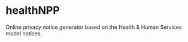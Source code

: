 healthNPP
=========

Online privacy notice generator based on the Health &amp; Human Services model notices.
